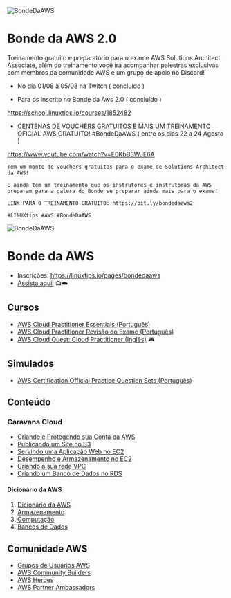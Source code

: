 
![BondeDaAWS](/images/bonde-da-aws.png)

# Bonde da AWS 2.0

Treinamento gratuito e preparatório para o exame AWS Solutions Architect Associate, além do treinamento você irá acompanhar palestras exclusivas com membros da comunidade AWS e um grupo de apoio no Discord!

* No dia 01/08 à 05/08 na Twitch ( concluído )


* Para os inscrito no Bonde da Aws 2.0 ( concluído )
 
 https://school.linuxtips.io/courses/1852482


* CENTENAS DE VOUCHERS GRATUITOS E MAIS UM TREINAMENTO OFICIAL AWS GRATUITO! #BondeDaAWS 
( entre os dias 22 a 24 Agosto )

https://www.youtube.com/watch?v=E0KbB3WJE6A

```
Tem um monte de vouchers gratuitos para o exame de Solutions Architect da AWS! 

E ainda tem um treinamento que os instrutores e instrutoras da AWS preparam para a galera do Bonde se preparar ainda mais para o exame! 

LINK PARA O TREINAMENTO GRATUITO: https://bit.ly/bondedaaws2

#LINUXtips #AWS #BondeDaAWS
``` 



![BondeDaAWS](/images/bonde-da-aws.png)

# Bonde da AWS

- Inscrições: https://linuxtips.io/pages/bondedaaws
- [Assista aqui!](https://bit.ly/BondeDaAWS-YouTube) 📺☁️

## Cursos

- [AWS Cloud Practitioner Essentials (Português)](https://bit.ly/AWS-Cloud-Practitioner)
- [AWS Cloud Practitioner Revisão do Exame (Português)](https://bit.ly/Cloud-Practitioner-Revisao)
- [AWS Cloud Quest: Cloud Practitioner (Inglês)](https://cloudquest.skillbuilder.aws/) 🎮

## Simulados

- [AWS Certification Official Practice Question Sets (Português)](https://bit.ly/AWS-Official-Practice-Questions)

## Conteúdo

### Caravana Cloud

- [Criando e Protegendo sua Conta da AWS](https://vimeo.com/704815762)
- [Publicando um Site no S3](https://vimeo.com/704819849)
- [Servindo uma Aplicação Web no EC2](https://vimeo.com/704824006)
- [Desempenho e Armazenamento no EC2](https://vimeo.com/704830749)
- [Criando a sua rede VPC](https://vimeo.com/707515319)
- [Criando um Banco de Dados no RDS](https://vimeo.com/704835542)

#### Dicionário da AWS

1. [Dicionário da AWS](https://vimeo.com/715326466/6f6923be3d)
2. [Armazenamento](https://vimeo.com/715348990/d300549763)
3. [Computação](https://vimeo.com/715558114/b123bae1e4)
4. [Bancos de Dados](https://vimeo.com/715997928/f09843ddd6)

## Comunidade AWS

- [Grupos de Usuários AWS](https://go.aws/3x44H2N)
- [AWS Community Builders](https://go.aws/3MX3jEu)
- [AWS Heroes](https://go.aws/3PNxNdL)
- [AWS Partner Ambassadors](https://go.aws/3t1PkVS)
